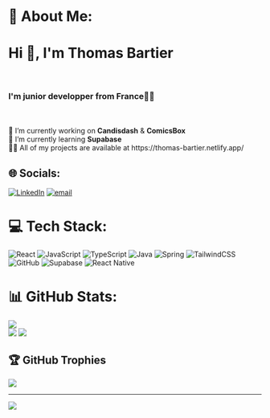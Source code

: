# 💫 About Me:
<h1>Hi 👋, I'm Thomas Bartier</h1><br><h3>I'm junior developper from France👨‍💻</h3><br><br>🔭 I’m currently working on <b>Candisdash</b> & <b>ComicsBox</b><br>🌱 I’m currently learning <b>Supabase</b><br>👨‍💻 All of my projects are available at https://thomas-bartier.netlify.app/


## 🌐 Socials:
[![LinkedIn](https://img.shields.io/badge/LinkedIn-%230077B5.svg?logo=linkedin&logoColor=white)](https://linkedin.com/in/https://www.linkedin.com/in/thomas-bartier/) [![email](https://img.shields.io/badge/Email-D14836?logo=gmail&logoColor=white)](mailto:thomas.bartier59@gmail.com) 

# 💻 Tech Stack:
![React](https://img.shields.io/badge/react-%2320232a.svg?style=plastic&logo=react&logoColor=%2361DAFB) ![JavaScript](https://img.shields.io/badge/javascript-%23323330.svg?style=plastic&logo=javascript&logoColor=%23F7DF1E) ![TypeScript](https://img.shields.io/badge/typescript-%23007ACC.svg?style=plastic&logo=typescript&logoColor=white) ![Java](https://img.shields.io/badge/java-%23ED8B00.svg?style=plastic&logo=openjdk&logoColor=white) ![Spring](https://img.shields.io/badge/spring-%236DB33F.svg?style=plastic&logo=spring&logoColor=white) ![TailwindCSS](https://img.shields.io/badge/tailwindcss-%2338B2AC.svg?style=plastic&logo=tailwind-css&logoColor=white) ![GitHub](https://img.shields.io/badge/github-%23121011.svg?style=plastic&logo=github&logoColor=white) ![Supabase](https://img.shields.io/badge/Supabase-3ECF8E?style=plastic&logo=supabase&logoColor=white) ![React Native](https://img.shields.io/badge/react_native-%2320232a.svg?style=plastic&logo=react&logoColor=%2361DAFB)
# 📊 GitHub Stats:
![](https://github-readme-stats.vercel.app/api?username=tomab23&theme=nightowl&hide_border=false&include_all_commits=false&count_private=true)<br/>
![](https://nirzak-streak-stats.vercel.app/?user=tomab23&theme=nightowl&hide_border=false)
![](https://github-readme-stats.vercel.app/api/top-langs/?username=tomab23&theme=nightowl&hide_border=false&include_all_commits=false&count_private=true&layout=compact)

## 🏆 GitHub Trophies
![](https://github-profile-trophy.vercel.app/?username=tomab23&theme=tokyonight&no-frame=false&no-bg=false&margin-w=4)

---
[![](https://visitcount.itsvg.in/api?id=tomab23&icon=5&color=9)](https://visitcount.itsvg.in)

<!-- Proudly created with GPRM ( https://gprm.itsvg.in ) -->
